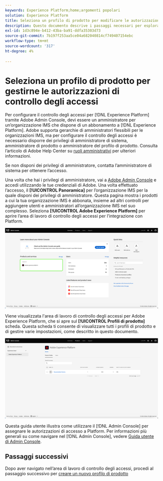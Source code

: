 ```yaml
---
keywords: Experience Platform;home;argomenti popolari
solution: Experience Platform
title: Seleziona un profilo di prodotto per modificare le autorizzazioni di controllo degli accessi
description: Questo documento descrive i passaggi necessari per esplorare l’area di lavoro di controllo degli accessi. Per configurare il controllo degli accessi, ad Experience Platform tramite Adobe Admin Console, è necessario essere un amministratore per un’organizzazione IMS che dispone di una sottoscrizione a Experience Platform.
exl-id: 1d3c894e-b412-43ba-ba91-ddfa35303d73
source-git-commit: 7b197f253aa5ce04a682040814cf749407154ebc
workflow-type: tm+mt
source-wordcount: '317'
ht-degree: 4%

---
```


# Seleziona un profilo di prodotto per gestirne le autorizzazioni di controllo degli accessi

Per configurare il controllo degli accessi per [!DNL Experience Platform] tramite Adobe Admin Console, devi essere un amministratore per un’organizzazione IMS che dispone di un abbonamento a [!DNL Experience Platform]. Adobe supporta gerarchie di amministratori flessibili per le organizzazioni IMS, ma per configurare il controllo degli accessi è necessario disporre dei privilegi di amministratore di sistema, amministratore di prodotto o amministratore del profilo di prodotto. Consulta l’articolo di Adobe Help Center su [ruoli amministrativi](https://helpx.adobe.com/enterprise/using/admin-roles.html) per ulteriori informazioni.

Se non disponi dei privilegi di amministratore, contatta l’amministratore di sistema per ottenere l’accesso.

Una volta che hai i privilegi di amministratore, vai a [Adobe Admin Console](https://adminconsole.adobe.com) e accedi utilizzando le tue credenziali di Adobe. Una volta effettuato l’accesso, il **[!UICONTROL Panoramica]** per l’organizzazione IMS per la quale disponi dei privilegi di amministratore. Questa pagina mostra i prodotti a cui la tua organizzazione IMS è abbonata, insieme ad altri controlli per aggiungere utenti e amministratori all’organizzazione IMS nel suo complesso. Seleziona **[!UICONTROL Adobe Experience Platform]** per aprire l’area di lavoro di controllo degli accessi per l’integrazione con Platform.

![select-product](../images/select-product.png)

Viene visualizzata l&#39;area di lavoro di controllo degli accessi per Adobe Experience Platform, che si apre sul **[!UICONTROL Profili di prodotto]** scheda. Questa scheda ti consente di visualizzare tutti i profili di prodotto e di gestire varie impostazioni, come descritto in questo documento.

![select-product-profile](../images/select-product-profile.png)

Questa guida utente illustra come utilizzare il [!DNL Admin Console] per assegnare le autorizzazioni di accesso a Platform. Per informazioni più generali su come navigare nel [!DNL Admin Console], vedere [Guida utente di Admin Console](https://helpx.adobe.com/it/enterprise/using/admin-console.html).

## Passaggi successivi

Dopo aver navigato nell’area di lavoro di controllo degli accessi, procedi al passaggio successivo per [creare un nuovo profilo di prodotto](create-profile.md)
